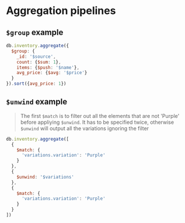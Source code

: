 # Aggregation pipelines

## `$group` example

```javascript
db.inventory.aggregate({
  $group: {
    _id: '$source',
    count: {$sum: 1},
    items: {$push: '$name'},
    avg_price: {$avg: '$price'}
  }
}).sort({avg_price: 1})
```

## `$unwind` example

> The first `$match` is to filter out all the elements that are not 'Purple' before appliying `$unwind`.
> It has to be specified twice, otherwise `$unwind` will output all the variations ignoring the filter

```javascript
db.inventory.aggregate([
  {
    $match: {
      'variations.variation': 'Purple'
    }
  },
  {
    $unwind: '$variations'
  },
  {
    $match: {
      'variations.variation': 'Purple'
    }
  }
])
```

